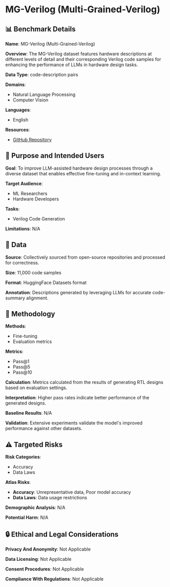 # MG-Verilog (Multi-Grained-Verilog)

## 📊 Benchmark Details

**Name**: MG-Verilog (Multi-Grained-Verilog)

**Overview**: The MG-Verilog dataset features hardware descriptions at different levels of detail and their corresponding Verilog code samples for enhancing the performance of LLMs in hardware design tasks.

**Data Type**: code-description pairs

**Domains**:
- Natural Language Processing
- Computer Vision

**Languages**:
- English

**Resources**:
- [GitHub Repository](https://github.com/luke-avionics/mg-verilog)

## 🎯 Purpose and Intended Users

**Goal**: To improve LLM-assisted hardware design processes through a diverse dataset that enables effective fine-tuning and in-context learning.

**Target Audience**:
- ML Researchers
- Hardware Developers

**Tasks**:
- Verilog Code Generation

**Limitations**: N/A

## 💾 Data

**Source**: Collectively sourced from open-source repositories and processed for correctness.

**Size**: 11,000 code samples

**Format**: HuggingFace Datasets format

**Annotation**: Descriptions generated by leveraging LLMs for accurate code-summary alignment.

## 🔬 Methodology

**Methods**:
- Fine-tuning
- Evaluation metrics

**Metrics**:
- Pass@1
- Pass@5
- Pass@10

**Calculation**: Metrics calculated from the results of generating RTL designs based on evaluation settings.

**Interpretation**: Higher pass rates indicate better performance of the generated designs.

**Baseline Results**: N/A

**Validation**: Extensive experiments validate the model's improved performance against other datasets.

## ⚠️ Targeted Risks

**Risk Categories**:
- Accuracy
- Data Laws

**Atlas Risks**:
- **Accuracy**: Unrepresentative data, Poor model accuracy
- **Data Laws**: Data usage restrictions

**Demographic Analysis**: N/A

**Potential Harm**: N/A

## 🔒 Ethical and Legal Considerations

**Privacy And Anonymity**: Not Applicable

**Data Licensing**: Not Applicable

**Consent Procedures**: Not Applicable

**Compliance With Regulations**: Not Applicable
